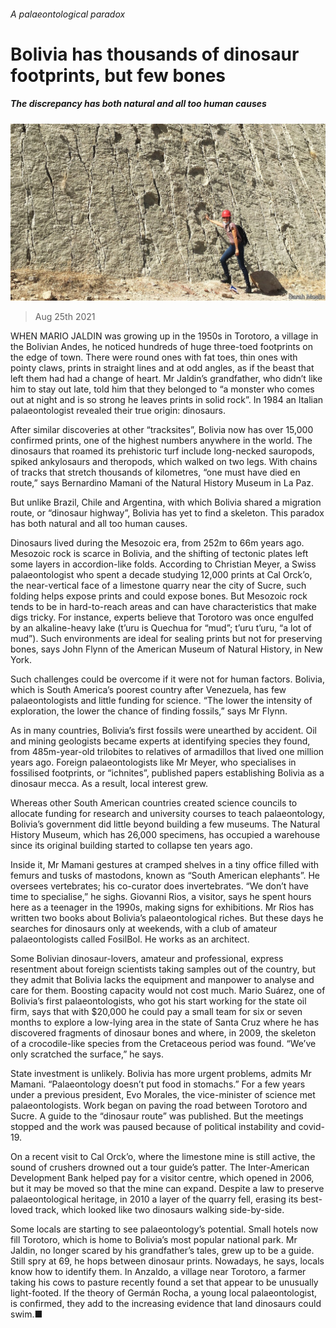 ###### A palaeontological paradox

# Bolivia has thousands of dinosaur footprints, but few bones 

##### The discrepancy has both natural and all too human causes 

![image](images/20210828_amp003_0.jpg) 

> Aug 25th 2021 

WHEN MARIO JALDIN was growing up in the 1950s in Torotoro, a village in the Bolivian Andes, he noticed hundreds of huge three-toed footprints on the edge of town. There were round ones with fat toes, thin ones with pointy claws, prints in straight lines and at odd angles, as if the beast that left them had had a change of heart. Mr Jaldin’s grandfather, who didn’t like him to stay out late, told him that they belonged to “a monster who comes out at night and is so strong he leaves prints in solid rock”. In 1984 an Italian palaeontologist revealed their true origin: dinosaurs.

After similar discoveries at other “tracksites”, Bolivia now has over 15,000 confirmed prints, one of the highest numbers anywhere in the world. The dinosaurs that roamed its prehistoric turf include long-necked sauropods, spiked ankylosaurs and theropods, which walked on two legs. With chains of tracks that stretch thousands of kilometres, “one must have died en route,” says Bernardino Mamani of the Natural History Museum in La Paz.


But unlike Brazil, Chile and Argentina, with which Bolivia shared a migration route, or “dinosaur highway”, Bolivia has yet to find a skeleton. This paradox has both natural and all too human causes.

Dinosaurs lived during the Mesozoic era, from 252m to 66m years ago. Mesozoic rock is scarce in Bolivia, and the shifting of tectonic plates left some layers in accordion-like folds. According to Christian Meyer, a Swiss palaeontologist who spent a decade studying 12,000 prints at Cal Orck’o, the near-vertical face of a limestone quarry near the city of Sucre, such folding helps expose prints and could expose bones. But Mesozoic rock tends to be in hard-to-reach areas and can have characteristics that make digs tricky. For instance, experts believe that Torotoro was once engulfed by an alkaline-heavy lake (t’uru is Quechua for “mud”; t’uru t’uru, “a lot of mud”). Such environments are ideal for sealing prints but not for preserving bones, says John Flynn of the American Museum of Natural History, in New York.

Such challenges could be overcome if it were not for human factors. Bolivia, which is South America’s poorest country after Venezuela, has few palaeontologists and little funding for science. “The lower the intensity of exploration, the lower the chance of finding fossils,” says Mr Flynn.

As in many countries, Bolivia’s first fossils were unearthed by accident. Oil and mining geologists became experts at identifying species they found, from 485m-year-old trilobites to relatives of armadillos that lived one million years ago. Foreign palaeontologists like Mr Meyer, who specialises in fossilised footprints, or “ichnites”, published papers establishing Bolivia as a dinosaur mecca. As a result, local interest grew.

Whereas other South American countries created science councils to allocate funding for research and university courses to teach palaeontology, Bolivia’s government did little beyond building a few museums. The Natural History Museum, which has 26,000 specimens, has occupied a warehouse since its original building started to collapse ten years ago.

Inside it, Mr Mamani gestures at cramped shelves in a tiny office filled with femurs and tusks of mastodons, known as “South American elephants”. He oversees vertebrates; his co-curator does invertebrates. “We don’t have time to specialise,” he sighs. Giovanni Rios, a visitor, says he spent hours here as a teenager in the 1990s, making signs for exhibitions. Mr Rios has written two books about Bolivia’s palaeontological riches. But these days he searches for dinosaurs only at weekends, with a club of amateur palaeontologists called FosilBol. He works as an architect.

Some Bolivian dinosaur-lovers, amateur and professional, express resentment about foreign scientists taking samples out of the country, but they admit that Bolivia lacks the equipment and manpower to analyse and care for them. Boosting capacity would not cost much. Mario Suárez, one of Bolivia’s first palaeontologists, who got his start working for the state oil firm, says that with $20,000 he could pay a small team for six or seven months to explore a low-lying area in the state of Santa Cruz where he has discovered fragments of dinosaur bones and where, in 2009, the skeleton of a crocodile-like species from the Cretaceous period was found. “We’ve only scratched the surface,” he says.

State investment is unlikely. Bolivia has more urgent problems, admits Mr Mamani. “Palaeontology doesn’t put food in stomachs.” For a few years under a previous president, Evo Morales, the vice-minister of science met palaeontologists. Work began on paving the road between Torotoro and Sucre. A guide to the “dinosaur route” was published. But the meetings stopped and the work was paused because of political instability and covid-19.

On a recent visit to Cal Orck’o, where the limestone mine is still active, the sound of crushers drowned out a tour guide’s patter. The Inter-American Development Bank helped pay for a visitor centre, which opened in 2006, but it may be moved so that the mine can expand. Despite a law to preserve palaeontological heritage, in 2010 a layer of the quarry fell, erasing its best-loved track, which looked like two dinosaurs walking side-by-side.

Some locals are starting to see palaeontology’s potential. Small hotels now fill Torotoro, which is home to Bolivia’s most popular national park. Mr Jaldin, no longer scared by his grandfather’s tales, grew up to be a guide. Still spry at 69, he hops between dinosaur prints. Nowadays, he says, locals know how to identify them. In Anzaldo, a village near Torotoro, a farmer taking his cows to pasture recently found a set that appear to be unusually light-footed. If the theory of Germán Rocha, a young local palaeontologist, is confirmed, they add to the increasing evidence that land dinosaurs could swim.■

